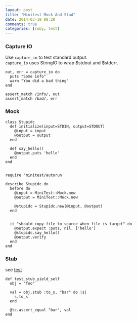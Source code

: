 ```yaml
---
layout: post
title: "Minitest Mock And Stud"
date: 2014-03-18 08:28
comments: true
categories: [ruby, test]
---
```


### Capture IO

Use `capture_io` to test standard output.  
`capture_io` uses StringIO to wrap $stdout and $stderr.

    out, err = capture_io do
      puts "Some info"
      warn "You did a bad thing"
    end

    assert_match /info/, out
    assert_match /bad/, err

### Mock

    class Stupidc
      def initialize(input=STDIN, output=STDOUT)
        @input = input
        @output = output
      end

      def say_hello()
        @output.puts 'hello'
      end
    end


    require 'minitest/autorun'

    describe Stupidc do
      before do
        @input = MiniTest::Mock.new
        @output = MiniTest::Mock.new

        @stupidc = Stupidc.new(@input, @output)
      end


      it "should copy file to source when file is target" do
        @output.expect :puts, nil, ['hello']
        @stupidc.say_hello()
        @output.verify
      end
    end

### Stub
see [test](https://github.com/seattlerb/minitest/blob/master/test/minitest/test_minitest_mock.rb)

    def test_stub_yield_self
      obj = "foo"

      val = obj.stub :to_s, "bar" do |s|
        s.to_s
      end

      @tc.assert_equal "bar", val
    end

